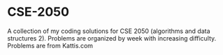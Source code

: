 # CSE-2050
A collection of my coding solutions for CSE 2050 (algorithms and data structures 2). Problems are organized by week with increasing difficulty.
Problems are from Kattis.com
  
